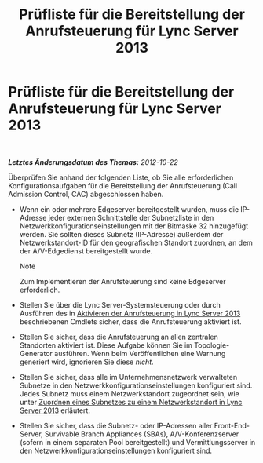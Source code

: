 ﻿---
title: Prüfliste für die Bereitstellung der Anrufsteuerung für Lync Server 2013
TOCTitle: Prüfliste für die Bereitstellung der Anrufsteuerung für Lync Server 2013
ms:assetid: d56a525f-3da5-4ac0-a311-0c5efd98c9df
ms:mtpsurl: https://technet.microsoft.com/de-de/library/Gg398928(v=OCS.15)
ms:contentKeyID: 49295531
ms.date: 05/19/2016
mtps_version: v=OCS.15
ms.translationtype: HT
---

# Prüfliste für die Bereitstellung der Anrufsteuerung für Lync Server 2013

 

_**Letztes Änderungsdatum des Themas:** 2012-10-22_

Überprüfen Sie anhand der folgenden Liste, ob Sie alle erforderlichen Konfigurationsaufgaben für die Bereitstellung der Anrufsteuerung (Call Admission Control, CAC) abgeschlossen haben.

  - Wenn ein oder mehrere Edgeserver bereitgestellt wurden, muss die IP-Adresse jeder externen Schnittstelle der Subnetzliste in den Netzwerkkonfigurationseinstellungen mit der Bitmaske 32 hinzugefügt werden. Sie sollten dieses Subnetz (IP-Adresse) außerdem der Netzwerkstandort-ID für den geografischen Standort zuordnen, an dem der A/V-Edgedienst bereitgestellt wurde.
    

    > [!NOTE]
    > Zum Implementieren der Anrufsteuerung sind keine Edgeserver erforderlich.



  - Stellen Sie über die Lync Server-Systemsteuerung oder durch Ausführen des in [Aktivieren der Anrufsteuerung in Lync Server 2013](lync-server-2013-enable-call-admission-control.md) beschriebenen Cmdlets sicher, dass die Anrufsteuerung aktiviert ist.

  - Stellen Sie sicher, dass die Anrufsteuerung an allen zentralen Standorten aktiviert ist. Diese Aufgabe können Sie im Topologie-Generator ausführen. Wenn beim Veröffentlichen eine Warnung generiert wird, ignorieren Sie diese *nicht*.

  - Stellen Sie sicher, dass alle im Unternehmensnetzwerk verwalteten Subnetze in den Netzwerkkonfigurationseinstellungen konfiguriert sind. Jedes Subnetz muss einem Netzwerkstandort zugeordnet sein, wie unter [Zuordnen eines Subnetzes zu einem Netzwerkstandort in Lync Server 2013](lync-server-2013-associate-a-subnet-with-a-network-site.md) erläutert.

  - Stellen Sie sicher, dass die Subnetz- oder IP-Adressen aller Front-End-Server, Survivable Branch Appliances (SBAs), A/V-Konferenzserver (sofern in einem separaten Pool bereitgestellt) und Vermittlungsserver in den Netzwerkkonfigurationseinstellungen konfiguriert sind.

